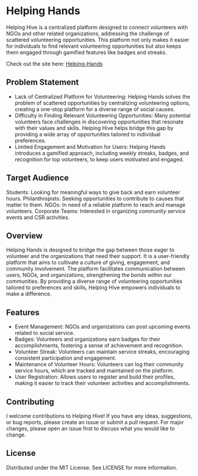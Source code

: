 # Helping Hands

Helping Hive is a centralized platform designed to connect volunteers with NGOs and other related organizations, addressing the challenge of scattered volunteering opportunities. This platform not only makes it easier for individuals to find relevant volunteering opportunities but also keeps them engaged through gamified features like badges and streaks.

Check out the site here: [Helping-Hands](https://itsvamz.github.io/Helping-Hands/)

## Problem Statement

- Lack of Centralized Platform for Volunteering: Helping Hands solves the problem of scattered opportunities by centralizing volunteering options, creating a one-stop platform for a diverse range of social causes.
- Difficulty in Finding Relevant Volunteering Opportunities: Many potential volunteers face challenges in discovering opportunities that resonate with their values and skills. Helping Hive helps bridge this gap by providing a wide array of opportunities tailored to individual preferences.
- Limited Engagement and Motivation for Users: Helping Hands introduces a gamified approach, including weekly streaks, badges, and recognition for top volunteers, to keep users motivated and engaged.

## Target Audience

Students: Looking for meaningful ways to give back and earn volunteer hours.
Philanthropists: Seeking opportunities to contribute to causes that matter to them.
NGOs: In need of a reliable platform to reach and manage volunteers.
Corporate Teams: Interested in organizing community service events and CSR activities.

## Overview

Helping Hands is designed to bridge the gap between those eager to volunteer and the organizations that need their support. It is a user-friendly platform that aims to cultivate a culture of giving, engagement, and community involvement. The platform facilitates communication between users, NGOs, and organizations, strengthening the bonds within our communities. By providing a diverse range of volunteering opportunities tailored to preferences and skills, Helping Hive empowers individuals to make a difference.

## Features

- Event Management: NGOs and organizations can post upcoming events related to social service.
- Badges: Volunteers and organizations earn badges for their accomplishments, fostering a sense of achievement and recognition.
- Volunteer Streak: Volunteers can maintain service streaks, encouraging consistent participation and engagement.
- Maintenance of Volunteer Hours: Volunteers can log their community service hours, which are tracked and maintained on the platform.
- User Registration: Allows users to register and build their profiles, making it easier to track their volunteer activities and accomplishments.

## Contributing

I welcome contributions to Helping Hive! If you have any ideas, suggestions, or bug reports, please create an issue or submit a pull request. For major changes, please open an issue first to discuss what you would like to change.

## License

Distributed under the MIT License. See LICENSE for more information.






